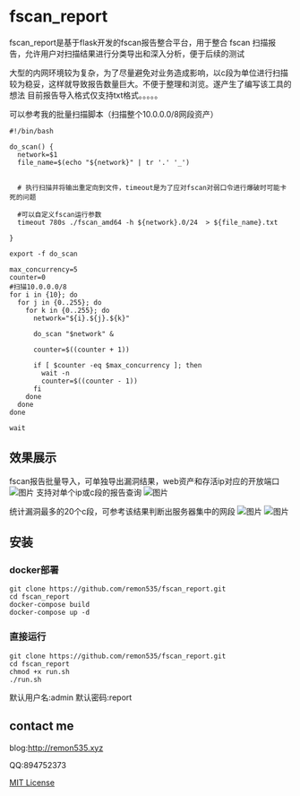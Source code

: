 # fscan_report
fscan_report是基于flask开发的fscan报告整合平台，用于整合 fscan 扫描报告，允许用户对扫描结果进行分类导出和深入分析，便于后续的测试

大型的内网环境较为复杂，为了尽量避免对业务造成影响，以c段为单位进行扫描较为稳妥，这样就导致报告数量巨大。不便于整理和浏览。遂产生了编写该工具的想法
目前报告导入格式仅支持txt格式。。。。。


可以参考我的批量扫描脚本（扫描整个10.0.0.0/8网段资产）
```
#!/bin/bash

do_scan() {
  network=$1
  file_name=$(echo "${network}" | tr '.' '_')
  

  # 执行扫描并将输出重定向到文件，timeout是为了应对fscan对弱口令进行爆破时可能卡死的问题

  #可以自定义fscan运行参数
  timeout 780s ./fscan_amd64 -h ${network}.0/24  > ${file_name}.txt    

}

export -f do_scan

max_concurrency=5
counter=0
#扫描10.0.0.0/8
for i in {10}; do
  for j in {0..255}; do
    for k in {0..255}; do
      network="${i}.${j}.${k}"

      do_scan "$network" &

      counter=$((counter + 1))

      if [ $counter -eq $max_concurrency ]; then
        wait -n
        counter=$((counter - 1))
      fi
    done
  done
done

wait

```
## 效果展示
fscan报告批量导入，可单独导出漏洞结果，web资产和存活ip对应的开放端口
![图片](https://github.com/remon535/fscan_report/assets/51557121/6a21d368-eb7b-4668-87a9-c4af9c3e25e4)
支持对单个ip或c段的报告查询
![图片](https://github.com/remon535/fscan_report/assets/51557121/1fb02b3f-69e0-44a2-a0f4-1752ecbaf9c8)

统计漏洞最多的20个c段，可参考该结果判断出服务器集中的网段
![图片](https://github.com/remon535/fscan_report/assets/51557121/7e21bd89-94ea-48ed-9762-b1b9f5c29c3f)
![图片](https://github.com/remon535/fscan_report/assets/51557121/76693e02-f7d2-4be5-a0fd-10b373a84110)



## 安装
### docker部署
```
git clone https://github.com/remon535/fscan_report.git
cd fscan_report
docker-compose build
docker-compose up -d
```
### 直接运行
```
git clone https://github.com/remon535/fscan_report.git
cd fscan_report
chmod +x run.sh
./run.sh
```
默认用户名:admin 默认密码:report 


## contact me
blog:http://remon535.xyz

QQ:894752373


[MIT License](LICENSE)
